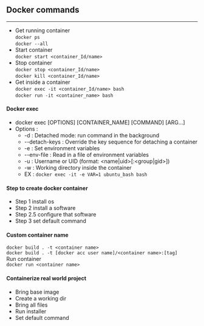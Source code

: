 ## Docker commands
------------------------------
* Get running container\
`docker ps `\
`docker --all`
* Start container\
`docker start <container_Id/name>`
* Stop container\
`docker stop <container_Id/name>`\
`docker kill <container_Id/name>`
* Get inside a container\
`docker exec -it <container_Id/name> bash`\
`docker run -it <container_name> bash`
#### Docker exec
- docker exec [OPTIONS] [CONTAINER_NAME] [COMMAND] [ARG...]
- Options :
  - -d : Detached mode: run command in the background
  - --detach-keys : Override the key sequence for detaching a container
  - -e : Set environment variables
  - --env-file : Read in a file of environment variables
  - -u : Username or UID (format: <name|uid>[:<group|gid>])
  - -w : Working directory inside the container
  - EX : `docker exec -it -e VAR=1 ubuntu_bash bash`

#### Step to create docker container
* Step 1 install os
* Step 2 install a software
* Step 2.5 configure that software
* Step 3 set default command

#### Custom container name
`docker build . -t <container name>`\
`docker build . -t [docker acc user name]/<container name>:[tag]`\
Run container\
`docker run <container name>`

#### Containerize real world project
- Bring base image
- Create a working dir
- Bring all files
- Run installer
- Set default command
